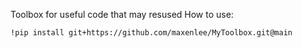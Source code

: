 Toolbox for useful code that may resused 
How to use: 

```
!pip install git+https://github.com/maxenlee/MyToolbox.git@main
```
